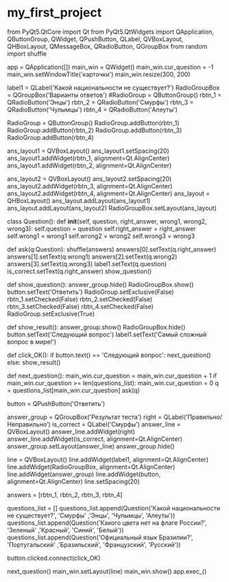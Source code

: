 # my_first_project
from PyQt5.QtCore import Qt
from PyQt5.QtWidgets import QApplication, QButtonGroup, QWidget, QPushButton, QLabel, QVBoxLayout, QHBoxLayout, QMessageBox, QRadioButton, QGroupBox
from random import shuffle

app = QApplication([])
main_win = QWidget()
main_win.cur_question = -1
main_win.setWindowTitle('карточки')
main_win.resize(300, 200)



label1 = QLabel('Какой национальности не существует?')
RadioGroupBox = QGroupBox('Варианты ответов')
#RadioGroup = QButtonGroup()
rbtn_1 = QRadioButton('Энцы')
rbtn_2 = QRadioButton('Смурфы')
rbtn_3 = QRadioButton('Чулымцы')
rbtn_4 = QRadioButton('Алеуты')

RadioGroup = QButtonGroup()
RadioGroup.addButton(rbtn_1)
RadioGroup.addButton(rbtn_2)
RadioGroup.addButton(rbtn_3)
RadioGroup.addButton(rbtn_4)


ans_layout1 = QVBoxLayout()
ans_layout1.setSpacing(20)
ans_layout1.addWidget(rbtn_1, alignment=Qt.AlignCenter)
ans_layout1.addWidget(rbtn_2, alignment=Qt.AlignCenter)

ans_layout2 = QVBoxLayout()
ans_layout2.setSpacing(20)
ans_layout2.addWidget(rbtn_3, alignment=Qt.AlignCenter)
ans_layout2.addWidget(rbtn_4, alignment=Qt.AlignCenter)
ans_layout = QHBoxLayout()
ans_layout.addLayout(ans_layout1)
ans_layout.addLayout(ans_layout2)
RadioGroupBox.setLayout(ans_layout)

class Question():
    def __init__(self, question, right_answer, wrong1, wrong2, wrong3):
        self.question = question
        self.right_answer = right_answer
        self.wrong1 = wrong1
        self.wrong2 = wrong2
        self.wrong3 = wrong3

def ask(q:Question):
    shuffle(answers)
    answers[0].setText(q.right_answer)
    answers[1].setText(q.wrong1)
    answers[2].setText(q.wrong2)
    answers[3].setText(q.wrong3)
    label1.setText(q.question)
    is_correct.setText(q.right_answer)
    show_question()

def show_question():
    answer_group.hide()
    RadioGroupBox.show()
    button.setText('Ответить')
    RadioGroup.setExclusive(False)
    rbtn_1.setChecked(False)
    rbtn_2.setChecked(False)
    rbtn_3.setChecked(False)
    rbtn_4.setChecked(False)
    RadioGroup.setExclusive(True)
    
def show_result():
    answer_group.show()
    RadioGroupBox.hide()
    button.setText('Следующий вопрос')
    label1.setText('Самый сложный вопрос в мире!')
    

def click_OK():
    if button.text() == 'Следующий вопрос':
        next_question()
    else:
        show_result()

def next_question():
    main_win.cur_question = main_win.cur_question + 1
    if main_win.cur_question >= len(questions_list):
        main_win.cur_question = 0
    q = questions_list[main_win.cur_question]
    ask(q)
    

button = QPushButton('Ответить')

answer_group = QGroupBox('Результат теста')
right = QLabel('Правильно/Неправильно')
is_correct = QLabel('Смурфы')
answer_line = QVBoxLayout()
answer_line.addWidget(right)
answer_line.addWidget(is_correct, alignment=Qt.AlignCenter)
answer_group.setLayout(answer_line)
answer_group.hide()

line = QVBoxLayout()
line.addWidget(label1, alignment=Qt.AlignCenter)
line.addWidget(RadioGroupBox, alignment=Qt.AlignCenter)
line.addWidget(answer_group)
line.addWidget(button, alignment=Qt.AlignCenter)
line.setSpacing(20)

answers = [rbtn_1, rbtn_2, rbtn_3, rbtn_4]

questions_list = []
questions_list.append(Question('Какой национальности не существует?', 'Смурфы' ,'Энцы', 'Чулымцы', 'Алеуты'))
questions_list.append(Question('Какого цвета нет на флаге России?', 'Зеленый' ,'Красный', 'Синий', 'Белый'))
questions_list.append(Question('Официальный язык Бразилии?', 'Португальский' ,'Бразильский', 'Французский', 'Русский'))

button.clicked.connect(click_OK)

next_question()
main_win.setLayout(line)
main_win.show()
app.exec_()

